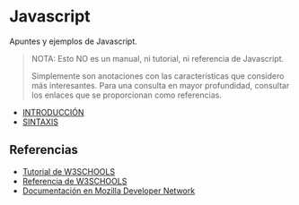 # Javascript
Apuntes y ejemplos de Javascript.

> NOTA: Esto NO es un manual, ni tutorial, ni referencia de Javascript.
>
> Simplemente son anotaciones con las características que considero más interesantes.
> Para una consulta en mayor profundidad, consultar los enlaces que se proporcionan como referencias. 

- [INTRODUCCIÓN](01.INTRODUCCION.md)
- [SINTAXIS](02.SINTAXIS.md)




## Referencias

- [Tutorial de W3SCHOOLS](https://www.w3schools.com/js)
- [Referencia de W3SCHOOLS](https://www.w3schools.com/jsref)
- [Documentación en Mozilla Developer Network](https://developer.mozilla.org/es/docs/Web/JavaScript)

